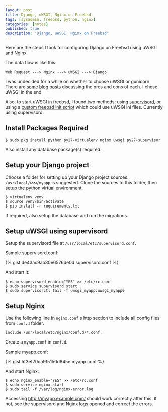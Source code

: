 ```yaml
---
layout: post
title: Django, uWSGI, Nginx on Freebsd
tags: [sysadmin, freebsd, python, nginx]
categories: [notes]
published: true
description: "Django, uWSGI, Nginx on Freebsd"
---
```


Here are the steps I took for configuring Django on Freebsd using
uWSGI and Nginx.

The data flow is like this:

    Web Request ---> Nginx ---> uWSGI ---> Django

I was undecided for a while on whether to choose uWSGI or
gunicorn. There are [some][1] [blog][2] [posts][3] discussing the pros
and cons of each. I chose uWSGI in the end.

Also, to start uWSGI in freebsd, I found two methods: using
[supervisord][4], or using a [custom freebsd init script][5] which
could use uWSGI ini files. Currently using supervisord.


## Install Packages Required

    $ sudo pkg install python py27-virtualenv nginx uwsgi py27-supervisor

Also install any database package(s) required.

## Setup your Django project

Choose a folder for setting up your Django project
sources. `/usr/local/www/myapp` is suggested. Clone the sources to
this folder, then setup the python virtual environment.

    $ virtualenv venv
    $ source venv/bin/activate
    $ pip install -r requirements.txt

If required, also setup the database and run the migrations.

## Setup uWSGI using supervisord

Setup the supervisord file at `/usr/local/etc/supervisord.conf`.

Sample supervisord.conf:

{% gist de43ac9ab30e6576de0d supervisord.conf %}

And start it:

    $ echo supervisord_enable="YES" >> /etc/rc.conf
    $ sudo service supervisord start
    $ sudo supervisorctl tail -f uwsgi_myapp:uwsgi_myapp0

## Setup Nginx

Use the following line in `nginx.conf`'s http section to include all
config files from `conf.d` folder.

    include /usr/local/etc/nginx/conf.d/*.conf;

Create a `myapp.conf` in `conf.d`.

Sample myapp.conf:

{% gist 5f3ef70da9f5150d845e myapp.conf %}

And start Nginx:

    $ echo nginx_enable="YES" >> /etc/rc.conf
    $ sudo service nginx start
    $ sudo tail -f /var/log/nginx-error.log

Accessing http://myapp.example.com/ should work correctly after
this. If not, see the supervisord and Nginx logs opened and correct
the errors.


[1]: http://cramer.io/2013/06/27/serving-python-web-applications/
[2]: http://mattseymour.net/blog/2014/07/uwsgi-or-gunicorn/
[3]: http://blog.kgriffs.com/2012/12/18/uwsgi-vs-gunicorn-vs-node-benchmarks.html
[4]: http://amix.dk/blog/post/19689
[5]: http://lists.freebsd.org/pipermail/freebsd-questions/2014-February/256073.html
